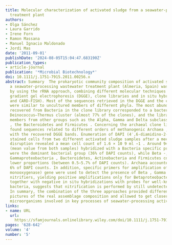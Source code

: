 ```yaml
---
title: Molecular characterization of activated sludge from a seawater-processing wastewater
  treatment plant
authors:
- Olga Sánchez
- Laura Garrido
- Irene Forn
- Ramon Massana
- Manuel Ignacio Maldonado
- Jordi Mas
date: '2011-09-01'
publishDate: '2024-08-05T15:04:47.683190Z'
publication_types:
- article-journal
publication: '*Microbial Biotechnology*'
doi: 10.1111/j.1751-7915.2011.00256.x
abstract: Summary  The prokaryotic community composition of activated sludge from
  a seawater-processing wastewater treatment plant (Almeria, Spain) was investigated
  by using the rRNA approach, combining different molecular techniques such as denaturing
  gradient gel electrophoresis (DGGE), clone libraries and in situ hybridization (FISH
  and CARD-FISH). Most of the sequences retrieved in the DGGE and the clone libraries
  were similar to uncultured members of different phyla. The most abundant sequence
  recovered from Bacteria in the clone library corresponded to a bacterium from the
  Deinococcus–Thermus cluster (almost 77% of the clones), and the library included
  members from other groups such as the Alpha, Gamma and Delta subclasses of Proteobacteria
  , the Bacteroidetes and Firmicutes . Concerning the archaeal clone library, we basically
  found sequences related to different orders of methanogenic Archaea , in correspondence
  with the recovered DGGE bands. Enumeration of DAPI (4′,6-diamidino-2-phenylindole)
  stained cells from two different activated sludge samples after a mechanical flocculation
  disruption revealed a mean cell count of 1.6 × 10 9 ml −1 . Around 94% of DAPI counts
  (mean value from both samples) hybridized with a Bacteria specific probe. Alphaproteobacteria
  were the dominant bacterial group (36% of DAPI counts), while Beta -, Delta - and
  Gammaproteobacteria , Bacteroidetes, Actinobacteria and Firmicutes contributed to
  lower proportions (between 0.5–5.7% of DAPI counts). Archaea accounted only for
  6% of DAPI counts. In addition, specific primers for amplification of the amoA (ammonia
  monooxygenase) gene were used to detect the presence of Beta , Gamma and archaeal
  nitrifiers, yielding positive amplifications only for Betaproteobacteria . This,
  together with negative in situ hybridizations with probes for well-known nitrifiying
  bacteria, suggests that nitrification is performed by still undetected microorganisms.
  In summary, the combination of the three approaches provided different and complementary
  pictures of the real assemblage composition and allowed to get closer to the main
  microorganisms involved in key processes of seawater-processing activated sludge.
links:
- name: URL
  url: 
    https://sfamjournals.onlinelibrary.wiley.com/doi/10.1111/j.1751-7915.2011.00256.x
pages: '628-642'
volume: '4'
number: '5'
---
```

